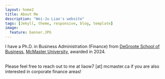 ```yaml
---
layout: home2
title: About Me
description: "Wei-Ju Liao's website"
tags: [Jekyll, theme, responsive, blog, template] 
image:
  feature: banner.JPG
---
```


I have a Ph.D. in Business Administration (Finance) from <a href="https://phd.degroote.mcmaster.ca" target="_blank">DeGroote School of Business</a>, <a href="https://www.mcmaster.ca" target="_blank">McMaster University</a>, awarded in 2024.

<br/>
Please feel free to reach out to me at liaow7 [at] mcmaster.ca if you are also interested in corporate finance areas!

